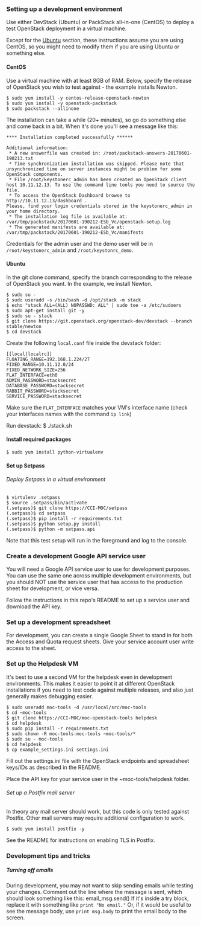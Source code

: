 ### Setting up a development environment

Use either DevStack (Ubuntu) or PackStack all-in-one (CentOS) to deploy a
test OpenStack deployment in a virtual machine. 

Except for the [Ubuntu](#ubuntu) section, these instructions assume you are using CentOS, so you might need to modify them if you are using Ubuntu or something else.

#### CentOS
Use a virtual machine with at least 8GB of RAM.  Below, specify the release of OpenStack you wish to test against - the example installs Newton. 

    $ sudo yum install -y centos-release-openstack-newton  
    $ sudo yum install -y openstack-packstack
    $ sudo packstack --allinone

The installation can take a while (20+ minutes), so go do something else and come back in a bit. When it's done you'll see a message like this: 

    **** Installation completed successfully ******
    
    Additional information:
     * A new answerfile was created in: /root/packstack-answers-20170601-190213.txt
     * Time synchronization installation was skipped. Please note that unsynchronized time on server instances might be problem for some OpenStack components.
     * File /root/keystonerc_admin has been created on OpenStack client host 10.11.12.13. To use the command line tools you need to source the file.
     * To access the OpenStack Dashboard browse to http://10.11.12.13/dashboard .
    Please, find your login credentials stored in the keystonerc_admin in your home directory.
     * The installation log file is available at: /var/tmp/packstack/20170601-190212-ESb_Vc/openstack-setup.log
     * The generated manifests are available at: /var/tmp/packstack/20170601-190212-ESb_Vc/manifests
    
Credentials for the admin user and the demo user will be in `/root/keystonerc_admin` and `/root/keystonrc_demo`.

#### Ubuntu
In the git clone command, specify the branch corresponding to the release of OpenStack you want.  In the example, we install Newton.

    $ sudo su -
    $ sudo useradd -s /bin/bash -d /opt/stack -m stack
    $ echo "stack ALL=(ALL) NOPASSWD: ALL" | sudo tee -a /etc/sudoers
    $ sudo apt-get install git -y
    $ sudo su - stack
    $ git clone https://git.openstack.org/openstack-dev/devstack --branch stable/newton
    $ cd devstack

Create the following `local.conf` file inside the devstack folder:

    [[local|localrc]]
    FLOATING_RANGE=192.168.1.224/27
    FIXED_RANGE=10.11.12.0/24
    FIXED_NETWORK_SIZE=256
    FLAT_INTERFACE=eth0
    ADMIN_PASSWORD=stacksecret
    DATABASE_PASSWORD=stacksecret
    RABBIT_PASSWORD=stacksecret
    SERVICE_PASSWORD=stacksecret

Make sure the `FLAT_INTERFACE` matches your VM's interface name (check your interfaces names with the command `ip link`)

Run devstack:
    $ ./stack.sh


#### Install required packages

    $ sudo yum install python-virtualenv

#### Set up Setpass

###### Deploy Setpass in a virtual environment
    $ virtulenv .setpass
    $ source .setpass/bin/activate
    (.setpass)$ git clone https://CCI-MOC/setpass 
    (.setpass)$ cd setpass 
    (.setpass)$ pip install -r requirements.txt
    (.setpass)$ python setup.py install 
    (.setpass)$ python -m setpass.api

Note that this test setup will run in the foreground and log to the console.

### Create a development Google API service user

You will need a Google API service user to use for development purposes.  You can use the same one across multiple development environments, but you should NOT use the service user that has access to the production sheet for development, or vice versa. 

Follow the instructions in this repo's README to set up a service user and download the API key.

### Set up a development spreadsheet

For development, you can create a single Google Sheet to stand in for both the Access and Quota request sheets.  Give your service account user write access to the sheet.

### Set up the Helpdesk VM

It's best to use a second VM for the helpdesk even in development environments.  This makes it easier to point it at different OpenStack installations if you need to test code against multiple releases, and also just generally makes debugging easier.

    $ sudo useradd moc-tools -d /usr/local/src/moc-tools
    $ cd ~moc-tools
    $ git clone https://CCI-MOC/moc-openstack-tools helpdesk
    $ cd helpdesk
    $ sudo pip install -r requirements.txt
    $ sudo chown -R moc-tools:moc-tools ~moc-tools/*
    $ sudo su - moc-tools
    $ cd helpdesk
    $ cp example_settings.ini settings.ini

Fill out the settings.ini file with the OpenStack endpoints and spreadsheet keys/IDs as described in the README.

Place the API key for your service user in the ~moc-tools/helpdesk folder.

###### Set up a Postfix mail server

In theory any mail server should work, but this code is only tested against Postfix.  Other mail servers may require additional configuration to work.

    $ sudo yum install postfix -y
    
See the README for instructions on enabling TLS in Postfix.

### Development tips and tricks

##### Turning off emails
During development, you may not want to skip sending emails while testing your changes.  Comment out the line where the message is sent, which should look something like this:
     email_msg.send()
If it's inside a try block, replace it with something like `print "No email."`  Or, if it would be useful to see the message body, use `print msg.body` to print the email body to the screen.

